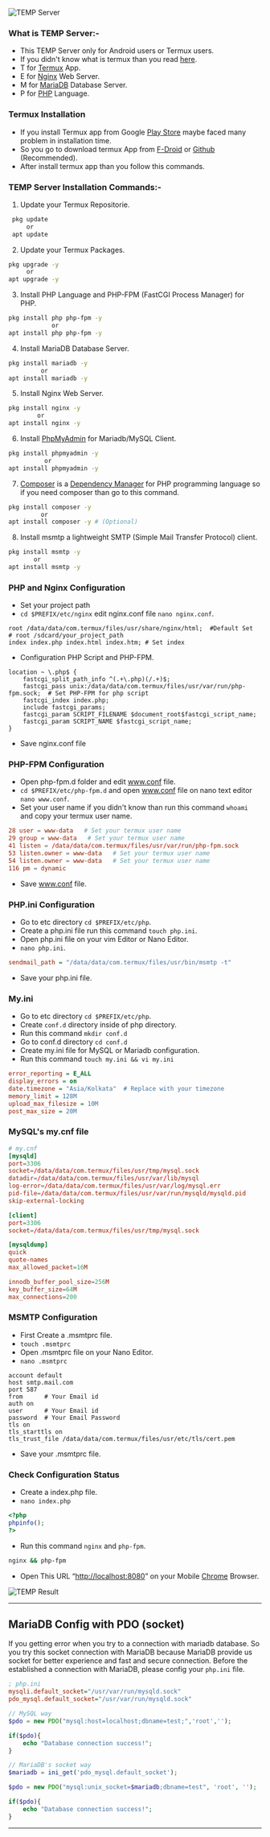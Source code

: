 ![TEMP Server](./temp.png)

### What is TEMP Server:-
* This TEMP Server only for Android users or Termux users.
* If you didn't know what is termux than you read [here](https://en.m.wikipedia.org/wiki/Termux).
* T for [Termux](https://termux.dev) App.
* E for [Nginx](https://www.nginx.com) Web Server.
* M for [MariaDB](https://mariadb.com) Database Server.
* P for [PHP](https://www.php.net) Language.

### Termux Installation 
* If you install Termux app from Google [Play Store](https://play.google.com/store/apps/details?id=com.termux) maybe faced many problem in installation time.
* So you go to download termux App from [F-Droid](https://f-droid.org/repo/com.termux_118.apk) or [Github](https://github.com/termux/termux-app/releases/download/v0.118.0/termux-app_v0.118.0+github-debug_universal.apk) (Recommended).
* After install termux app than you follow this commands.

### TEMP Server Installation Commands:-
1. Update your Termux Repositorie.

```bash
 pkg update
     or
 apt update
```
2. Update your Termux Packages.

```bash
pkg upgrade -y 
     or
apt upgrade -y
```
3. Install PHP Language and PHP-FPM (FastCGI Process Manager) for PHP.

```bash
pkg install php php-fpm -y
            or
apt install php php-fpm -y
```

4. Install MariaDB Database Server.

```bash
pkg install mariadb -y
         or
apt install mariadb -y
```

5. Install Nginx Web Server.

```bash
pkg install nginx -y
        or
apt install nginx -y
```

6. Install [PhpMyAdmin](https://www.phpmyadmin.net) for Mariadb/MySQL Client.

```bash
pkg install phpmyadmin -y
          or
apt install phpmyadmin -y
```
7. [Composer](https://getcomposer.org) is a [Dependency Manager](https://packagist.org) for PHP programming language so if you need composer than go to this command.

```bash
pkg install composer -y
         or
apt install composer -y # (Optional)

```
8. Install msmtp a lightweight SMTP (Simple Mail Transfer Protocol) client.

```bash
pkg install msmtp -y
       or 
apt install msmtp -y
```

### PHP and Nginx Configuration
* Set your project path
* `cd $PREFIX/etc/nginx` edit nginx.conf file `nano nginx.conf`.
```nginx
root /data/data/com.termux/files/usr/share/nginx/html;  #Default Set
# root /sdcard/your_project_path
index index.php index.html index.htm; # Set index
```
* Configuration PHP Script and PHP-FPM.

```nginx
location ~ \.php$ {
    fastcgi_split_path_info ^(.+\.php)(/.+)$;
    fastcgi_pass unix:/data/data/com.termux/files/usr/var/run/php-fpm.sock;  # Set PHP-FPM for php script
    fastcgi_index index.php;
    include fastcgi_params;
    fastcgi_param SCRIPT_FILENAME $document_root$fastcgi_script_name;
    fastcgi_param SCRIPT_NAME $fastcgi_script_name;
}
```
* Save nginx.conf file

### PHP-FPM Configuration
* Open php-fpm.d folder and edit www.conf file.
* `cd $PREFIX/etc/php-fpm.d` and open www.conf file on nano text editor `nano www.conf`.
* Set your user name if you didn't know than run this command `whoami` and copy your termux user name.
```cnf
28 user = www-data   # Set your termux user name
29 group = www-data   # Set your termux user name
41 listen = /data/data/com.termux/files/usr/var/run/php-fpm.sock
53 listen.owner = www-data   # Set your termux user name
54 listen.owner = www-data   # Set your termux user name
116 pm = dynamic
```
* Save www.conf file.

### PHP.ini Configuration
* Go to etc directory `cd $PREFIX/etc/php`.
* Create a php.ini file run this command `touch php.ini`.
* Open php.ini file on your vim Editor or Nano Editor.
* `nano php.ini`.
```ini
sendmail_path = "/data/data/com.termux/files/usr/bin/msmtp -t"
```
* Save your php.ini file.

### My.ini
* Go to etc directory `cd $PREFIX/etc/php`.
* Create `conf.d` directory inside of php directory.
* Run this command `mkdir conf.d`
* Go to conf.d directory `cd conf.d`
* Create my.ini file for MySQL or Mariadb configuration.
* Run this command `touch my.ini && vi my.ini`
```ini
error_reporting = E_ALL
display_errors = on
date.timezone = "Asia/Kolkata"  # Replace with your timezone
memory_limit = 128M
upload_max_filesize = 10M
post_max_size = 20M 
```

### MySQL's my.cnf file

```cnf
# my.cnf
[mysqld]
port=3306
socket=/data/data/com.termux/files/usr/tmp/mysql.sock
datadir=/data/data/com.termux/files/usr/var/lib/mysql
log-error=/data/data/com.termux/files/usr/var/log/mysql.err
pid-file=/data/data/com.termux/files/usr/var/run/mysqld/mysqld.pid
skip-external-locking

[client]
port=3306
socket=/data/data/com.termux/files/usr/tmp/mysql.sock

[mysqldump]
quick
quote-names
max_allowed_packet=16M

innodb_buffer_pool_size=256M
key_buffer_size=64M
max_connections=200
```

### MSMTP Configuration
* First Create a .msmtprc file.
* `touch .msmtprc`
* Open .msmtprc file on your Nano Editor.
* `nano .msmtprc`

```bashrc
account default
host smtp.mail.com
port 587
from      # Your Email id
auth on
user      # Your Email id
password  # Your Email Password
tls on
tls_starttls on
tls_trust_file /data/data/com.termux/files/usr/etc/tls/cert.pem
```
* Save your .msmtprc file.

### Check Configuration Status
* Create a index.php file.
* `nano index.php`
```php
<?php
phpinfo();
?>
```
* Run this command `nginx` and `php-fpm`. 

```bash
nginx && php-fpm
```

* Open This URL  “[http://localhost:8080](http://localhost:8080)” on your Mobile [Chrome](https://play.google.com/store/apps/details?id=com.android.chrome) Browser.

![TEMP Result](./temp.jpg)

---

## MariaDB Config with PDO (socket)
If you getting error when you try to a connection with mariadb database. So you try this socket connection with MariaDB because MariaDB provide us socket for better experience and fast and secure connection. Before the established a connection with MariaDB, please config your `php.ini` file.

```ini
; php.ini
mysqli.default_socket="/usr/var/run/mysqld.sock"
pdo_mysql.default_socket="/usr/var/run/mysqld.sock"
```

```php
// MySQL way
$pdo = new PDO("mysql:host=localhost;dbname=test;",'root','');

if($pdo){
    echo "Database connection success!";
}

// MariaDB's socket way
$mariadb = ini_get('pdo_mysql.default_socket');

$pdo = new PDO("mysql:unix_socket=$mariadb;dbname=test", 'root', '');

if($pdo){
    echo "Database connection success!";
}

```
---
